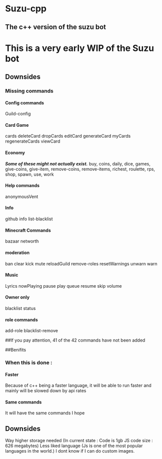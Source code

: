 # Suzu-cpp
## The c++ version of the suzu bot
# This is a very early WIP of the Suzu bot
## Downsides
### Missing commands
#### **Config commands**
Guild-config
#### **Card Game**
cards
deleteCard
dropCards
editCard
generateCard
myCards
regenerateCards
viewCard
#### Economy
***Some of these might not actually exist.***
buy,
coins,
daily,
dice,
games,
give-coins,
give-item,
remove-coins,
remove-items,
richest,
roulette,
rps,
shop,
spawn,
use,
work
#### Help commands
anonymousVent
#### Info
github
info
list-blacklist
#### Minecraft Commands
bazaar networth
#### moderation
ban
clear
kick
mute
reloadGuild
remove-roles
resetWarnings
unwarn
warn
#### Music
Lyrics
nowPlaying
pause
play
queue
resume
skip
volume

#### Owner only
blacklist
status

#### role commands
add-role
blacklist-remove


##If you pay attention, 41 of the 42 commands have not been added

##Benifits
### When this is done :
#### Faster
Because of c++ being a faster language, it will be able to run faster and mainly will be slowed down by api rates
#### Same commands
It will have the same commands I hope


## Downsides
Way higher storage needed (In current state : Code is 1gb JS code size : 626 megabytes)
Less liked language (Js is one of the most popular languages in the world.)
I dont know if I can do custom images.

